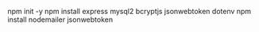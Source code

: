 npm init -y
npm install express mysql2 bcryptjs jsonwebtoken dotenv
npm install nodemailer jsonwebtoken

